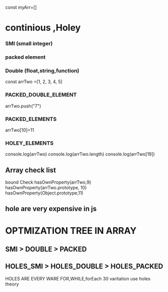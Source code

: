 const myArr=[]
# continious ,Holey 
### SMI (small integer)
### packed element
### Double (float,string,function)

const arrTwo =[1, 2, 3, 4, 5]
### PACKED_DOUBLE_ELEMENT


arrTwo.push("7")
### PACKED_ELEMENTS

arrTwo[10]=11
### HOLEY_ELEMENTS

console.log(arrTwo)
console.log(arrTwo.length)
console.log(arrTwo[19])

## Array check list
 bound Check
 hasOwnProperty(arrTwo,9)
 hasOwnProperty(arrTwo.prototype, 10)
 hasOwnProperty(Object.prototype,11)
## hole are very expensive in js

# OPTMIZATION TREE IN ARRAY
## SMI > DOUBLE > PACKED
## HOLES_SMI > HOLES_DOUBLE > HOLES_PACKED

 HOLES ARE EVERY WARE FOR,WHILE,forEach 30 varitation use holes theory